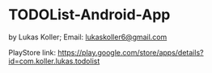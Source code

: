 # TODOList-Android-App
by Lukas Koller; Email: lukaskoller6@gmail.com

PlayStore link: 
https://play.google.com/store/apps/details?id=com.koller.lukas.todolist
